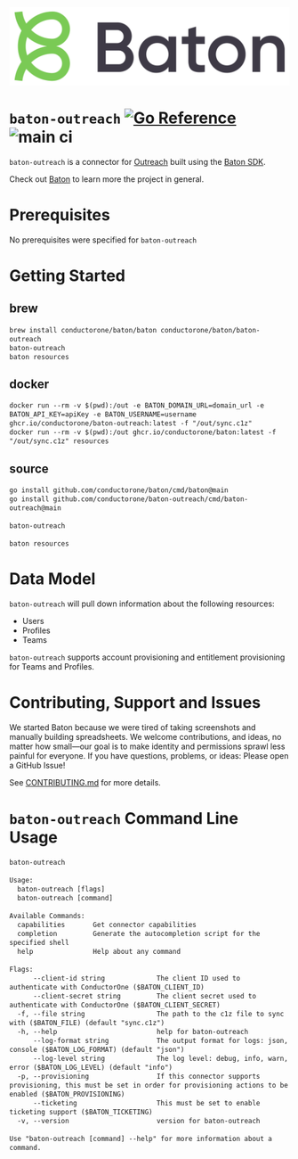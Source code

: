 ![Baton Logo](./baton-logo.png)

# `baton-outreach` [![Go Reference](https://pkg.go.dev/badge/github.com/conductorone/baton-outreach.svg)](https://pkg.go.dev/github.com/conductorone/baton-outreach) ![main ci](https://github.com/conductorone/baton-outreach/actions/workflows/main.yaml/badge.svg)

`baton-outreach` is a connector for [Outreach](https://www.outreach.io/) built using the [Baton SDK](https://github.com/conductorone/baton-sdk).

Check out [Baton](https://github.com/conductorone/baton) to learn more the project in general.

# Prerequisites
No prerequisites were specified for `baton-outreach`

# Getting Started

## brew

```
brew install conductorone/baton/baton conductorone/baton/baton-outreach
baton-outreach
baton resources
```

## docker

```
docker run --rm -v $(pwd):/out -e BATON_DOMAIN_URL=domain_url -e BATON_API_KEY=apiKey -e BATON_USERNAME=username ghcr.io/conductorone/baton-outreach:latest -f "/out/sync.c1z"
docker run --rm -v $(pwd):/out ghcr.io/conductorone/baton:latest -f "/out/sync.c1z" resources
```

## source

```
go install github.com/conductorone/baton/cmd/baton@main
go install github.com/conductorone/baton-outreach/cmd/baton-outreach@main

baton-outreach

baton resources
```

# Data Model

`baton-outreach` will pull down information about the following resources:
- Users
- Profiles
- Teams

`baton-outreach` supports account provisioning and entitlement provisioning for Teams and Profiles.

# Contributing, Support and Issues

We started Baton because we were tired of taking screenshots and manually
building spreadsheets. We welcome contributions, and ideas, no matter how
small&mdash;our goal is to make identity and permissions sprawl less painful for
everyone. If you have questions, problems, or ideas: Please open a GitHub Issue!

See [CONTRIBUTING.md](https://github.com/ConductorOne/baton/blob/main/CONTRIBUTING.md) for more details.

# `baton-outreach` Command Line Usage

```
baton-outreach

Usage:
  baton-outreach [flags]
  baton-outreach [command]

Available Commands:
  capabilities       Get connector capabilities
  completion         Generate the autocompletion script for the specified shell
  help               Help about any command

Flags:
      --client-id string             The client ID used to authenticate with ConductorOne ($BATON_CLIENT_ID)
      --client-secret string         The client secret used to authenticate with ConductorOne ($BATON_CLIENT_SECRET)
  -f, --file string                  The path to the c1z file to sync with ($BATON_FILE) (default "sync.c1z")
  -h, --help                         help for baton-outreach
      --log-format string            The output format for logs: json, console ($BATON_LOG_FORMAT) (default "json")
      --log-level string             The log level: debug, info, warn, error ($BATON_LOG_LEVEL) (default "info")
  -p, --provisioning                 If this connector supports provisioning, this must be set in order for provisioning actions to be enabled ($BATON_PROVISIONING)
      --ticketing                    This must be set to enable ticketing support ($BATON_TICKETING)
  -v, --version                      version for baton-outreach

Use "baton-outreach [command] --help" for more information about a command.
```
